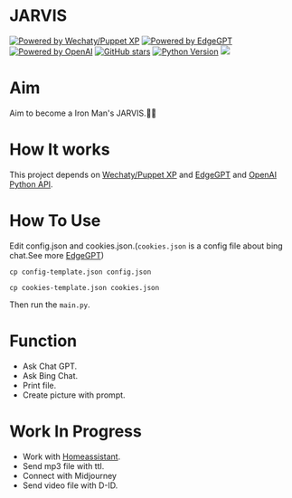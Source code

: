 # JARVIS
[![Powered by Wechaty/Puppet XP](https://img.shields.io/badge/Powered%20By-Wechaty-brightgreen.svg)](https://github.com/wechaty/puppet-xp)
[![Powered by EdgeGPT](https://img.shields.io/badge/Powered%20By-EdgeGPT-brightgreen.svg)](https://github.com/wechaty/wechaty)
[![Powered by OpenAI](https://img.shields.io/badge/Powered%20By-OpenAI-brightgreen.svg)](https://github.com/openai)
[![GitHub stars](https://img.shields.io/github/stars/BenZhiGroup/JARVIS.svg?label=github%20stars)](https://github.com/BenZhiGroup/JARVIS)
[![Python Version](https://img.shields.io/badge/python-3.8+-blue.svg)](https://www.python.org/)
![](https://cdn.kangshuai.biz/lst-file/8221d302-4800-4fd8-a67b-6d3f588f582f.png)
# Aim

Aim to become a Iron Man's JARVIS.🚀🚀

# How It works
This project depends on [Wechaty/Puppet XP](https://github.com/wechaty/puppet-xp) and [EdgeGPT](https://github.com/acheong08/EdgeGPT) and [OpenAI Python API](https://platform.openai.com/).


# How To Use
Edit config.json and cookies.json.(`cookies.json` is a config file about bing chat.See more [EdgeGPT](https://github.com/acheong08/EdgeGPT))

```
cp config-template.json config.json

cp cookies-template.json cookies.json
```

Then run the `main.py`.

# Function
* Ask Chat GPT.
* Ask Bing Chat.
* Print file.
* Create picture with prompt.

# Work In Progress
* Work with [Homeassistant](https://github.com/home-assistant).
* Send mp3 file with ttl.
* Connect with Midjourney
* Send video file with D-ID.
